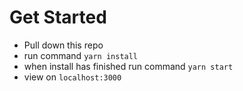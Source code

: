 # Get Started
 - Pull down this repo
 - run command `yarn install`
 - when install has finished run command `yarn start`
 - view on `localhost:3000`
